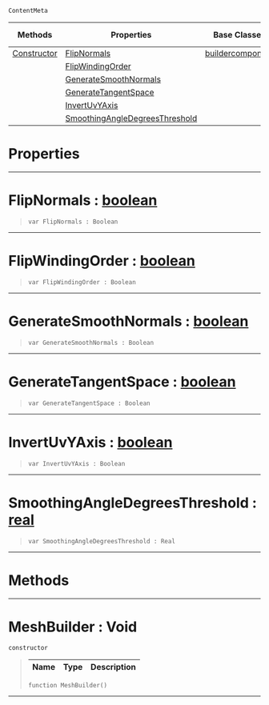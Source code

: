  `ContentMeta`

|Methods|Properties|Base Classes|Derived Classes|
|---|---|---|---|
|[Constructor](meshbuilder.md#meshbuilder-void)|[FlipNormals](meshbuilder.md#flipnormals-zilch-engine)|[buildercomponent](buildercomponent.md)| |
| |[FlipWindingOrder](meshbuilder.md#flipwindingorder-zilch-en)| | |
| |[GenerateSmoothNormals](meshbuilder.md#generatesmoothnormals-ze)| | |
| |[GenerateTangentSpace](meshbuilder.md#generatetangentspace-zer)| | |
| |[InvertUvYAxis](meshbuilder.md#invertuvyaxis-zilch-engin)| | |
| |[SmoothingAngleDegreesThreshold](meshbuilder.md#smoothingangledegreesthr)| | |


 #  Properties


---  
 #  FlipNormals : [boolean](../nada_base_types/boolean.md)

> 
> ```TS:Nada
> var FlipNormals : Boolean


---  
 #  FlipWindingOrder : [boolean](../nada_base_types/boolean.md)

> 
> ```TS:Nada
> var FlipWindingOrder : Boolean


---  
 #  GenerateSmoothNormals : [boolean](../nada_base_types/boolean.md)

> 
> ```TS:Nada
> var GenerateSmoothNormals : Boolean


---  
 #  GenerateTangentSpace : [boolean](../nada_base_types/boolean.md)

> 
> ```TS:Nada
> var GenerateTangentSpace : Boolean


---  
 #  InvertUvYAxis : [boolean](../nada_base_types/boolean.md)

> 
> ```TS:Nada
> var InvertUvYAxis : Boolean


---  
 #  SmoothingAngleDegreesThreshold : [real](../nada_base_types/real.md)

> 
> ```TS:Nada
> var SmoothingAngleDegreesThreshold : Real


---  
 #  Methods


---  
 #  MeshBuilder : Void

 `constructor`

> 
> |Name|Type|Description|
> |---|---|---|
> ```TS:Nada
> function MeshBuilder()
> ``` 


---  
 

 